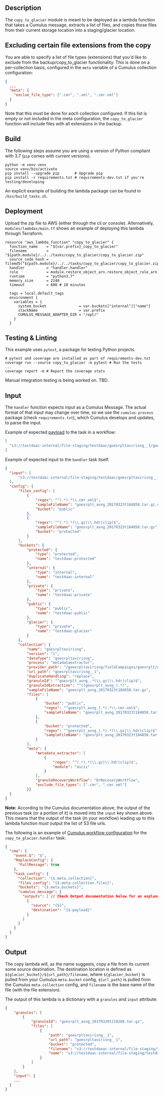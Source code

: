 ## Description

The `copy_to_glacier` module is meant to be deployed as a lambda function that takes a Cumulus message, extracts a list of files, and copies those files from their current storage location into a staging/glacier location.


## Excluding certain file extensions from the copy

You are able to specify a list of file types (extensions) that you'd like to exclude from the backup/copy_to_glacier functionality. This is done on a per-collection basis, configured in the `meta` variable of a Cumulus collection configuration:

```json
{
  ...
  "meta": {
    "exclue_file_type": [".cmr", ".xml", ".cmr.xml"]
  }
}
```

Note that this must be done for _each_ collection configured. If this list is empty or not included in the meta configuration, the `copy_to_glacier` function will include files with all extensions in the backup.


## Build

The following steps assume you are using a version of Python compliant with 3.7 (`pip` comes with current versions).

```
python -m venv venv
source venv/bin/activate
pip install --upgrade pip       # Upgrade pip
pip install -r requirements.txt # requirements-dev.txt if you're testing/developing
```

An explicit example of building the lambda package can be found in `/bin/build_tasks.sh`.

## Deployment

Upload the zip file to AWS (either through the cli or console). Alternatively, `modules/lambdas/main.tf` shows an example of deploying this lambda through Terraform.

```
resource "aws_lambda_function" "copy_to_glacier" {
  function_name    = "${var.prefix}_copy_to_glacier"
  filename         = "${path.module}/../../tasks/copy_to_glacier/copy_to_glacier.zip"
  source_code_hash = filemd5("${path.module}/../../tasks/copy_to_glacier/copy_to_glacier.zip")
  handler          = "handler.handler"
  role             = module.restore_object_arn.restore_object_role_arn
  runtime          = "python3.7"
  memory_size      = 2240
  timeout          = 600 # 10 minutes

  tags = local.default_tags
  environment {
    variables = {
      system_bucket               = var.buckets["internal"]["name"]
      stackName                   = var.prefix
      CUMULUS_MESSAGE_ADAPTER_DIR = "/opt/"
    }
  }
```

## Testing & Linting

This example uses `pytest`, a package for testing Python projects.

```
# pytest and coverage are installed as part of requirements-dev.txt
coverage run --source copy_to_glacier -m pytest # Run the tests
...
coverage report -m # Report the coverage stats
```

Manual integration testing is being worked on. TBD.

## Input

The `handler` function expects input as a Cumulus Message. The actual format of that input may change over time, so we use the `cumulus-process` package (check `requirements.txt`), which Cumulus develops and updates, to parse the input.

Example of expected [payload](https://nasa.github.io/cumulus/docs/workflows/input_output#5-resolve-task-output) to the task in a workflow:

```json
[
  "s3://testdaac-internal/file-staging/testdaac/goesrpltavirisng__1/goesrplt_avng_20170328t210208.tar.gz"
]
```

Example of expected input to the `handler` task itself:

```json
{
  "input": [
      "s3://testdaac-internal/file-staging/testdaac/goesrpltavirisng__1/goesrplt_avng_20170328t210208.tar.gz"
  ],
  "config": {
      "files_config": [
          {
              "regex": "^(.*).*\\.cmr.xml$",
              "sampleFileName": "goesrplt_avng_20170323t184858.tar.gz.cmr.xml",
              "bucket": "public"
          },
          {
              "regex": "^(.*).*(\\.gz|\\.hdr|clip)$",
              "sampleFileName": "goesrplt_avng_20170323t184858.tar.gz",
              "bucket": "protected"
          }
      ],
      "buckets": {
          "protected": {
              "type": "protected",
              "name": "testdaac-protected"
          },
          "internal": {
              "type": "internal",
              "name": "testdaac-internal"
          },
          "private": {
              "type": "private",
              "name": "testdaac-private"
          },
          "public": {
              "type": "public",
              "name": "testdaac-public"
          },
          "glacier": {
              "type": "private",
              "name": "testdaac-glacier"
          }
      },
      "collection": {
          "name": "goesrpltavirisng",
          "version": "1",
          "dataType": "goesrpltavirisng",
          "process": "metadataextractor",
          "provider_path": "/goesrpltavirisng/fieldCampaigns/goesrplt/AVIRIS-NG/data/",
          "url_path": "goesrpltavirisng__1",
          "duplicateHandling": "replace",
          "granuleId": "^goesrplt_avng_.*(\\.gz|\\.hdr|clip)$",
          "granuleIdExtraction": "^((goesrplt_avng_).*)",
          "sampleFileName": "goesrplt_avng_20170323t184858.tar.gz",
          "files": [
              {
                  "bucket": "public",
                  "regex": "^goesrplt_avng_(.*).*\\.cmr.xml$",
                  "sampleFileName": "goesrplt_avng_20170323t184858.tar.gz.cmr.xml"
              },
              {
                  "bucket": "protected",
                  "regex": "^goesrplt_avng_(.*).*(\\.gz|\\.hdr|clip)$",
                  "sampleFileName": "goesrplt_avng_20170323t184858.tar.gz"
              }
          ],
          "meta": {
              "metadata_extractor": [
                  {
                      "regex": "^(.*).*(\\.gz|\\.hdr|clip)$",
                      "module": "ascii"
                  }
              ],
              "granuleRecoveryWorkflow": "DrRecoveryWorkflow",
              "exclude_file_types": [".cmr", ".cmr.xml"]
          }}
  }
}
```

**Note:** According to the Cumulus documentation above, the output of the previous task (or a portion of it) is moved into the `input` key shown above. This means that the output of the task (in your workflow) leading up to this lambda function _must_ output the list of S3 file urls.

The following is an example of [Cumulus workflow configuration](https://nasa.github.io/cumulus/docs/workflows/input_output#cma-configuration) for the `copy_to_glacier.handler` task:

```json
{
  "cma": {
    "event.$": "$",
    "ReplaceConfig": {
      "FullMessage": true
    },
    "task_config": {
      "collection": "{$.meta.collection}",
      "files_config": "{$.meta.collection.files}",
      "buckets": "{$.meta.buckets}",
      "cumulus_message": {
        "outputs": [ // Check Output documentation below for an explanation of this config.
          {
            "source": "{$}",
            "destination": "{$.payload}"
          }
        ]
      }
    }
  }
}
```

## Output

The copy lambda will, as the name suggests, copy a file from its current some source destination. The destination location is defined as 
`${glacier_bucket}/${url_path}/filename`, where `${glacier_bucket}` is pulled from your Cumulus `meta.bucket` config, `${url_path}` is pulled from the Cumulus `meta.collection` config, and `filename` is the base name of the file (with the file extension).

The output of this lambda is a dictionary with a `granules` and `input` attribute:

```json
{
	"granules": [
		{
			"granuleId": "goesrplt_avng_20170328t210208.tar.gz",
			"files": [
				{
					"path": "goesrpltavirisng__1",
					"url_path": "goesrpltavirisng__1",
					"bucket": "protected",
					"filename": "s3://testdaaac-internal/file-staging/testdaac/goesrpltavirisng__1/goesrplt_avng_20170328t210208.tar.gz",
					"name": "s3://testdaac-internal/file-staging/testdaac/goesrpltavirisng__1/goesrplt_avng_20170328t210208.tar.gz"
				}
			]
		}
	],
	"input": {
    ...
  }
}
```
